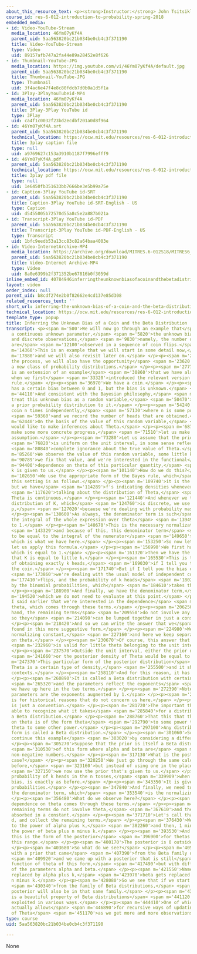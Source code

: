 ```yaml
---
about_this_resource_text: <p><strong>Instructor:</strong> John Tsitsiklis</p>
course_id: res-6-012-introduction-to-probability-spring-2018
embedded_media:
- id: Video-YouTube-Stream
  media_location: 46Ym07yKf4A
  parent_uid: 5aa563820bc21b034be0cb4c3f371190
  title: Video-YouTube-Stream
  type: Video
  uid: 89157afb747a2fa44e89a28452e8f626
- id: Thumbnail-YouTube-JPG
  media_location: https://img.youtube.com/vi/46Ym07yKf4A/default.jpg
  parent_uid: 5aa563820bc21b034be0cb4c3f371190
  title: Thumbnail-YouTube-JPG
  type: Thumbnail
  uid: 3f4ac6e47f4e8c80fdcb7d0b0a1d5f1a
- id: 3Play-3PlayYouTubeid-MP4
  media_location: 46Ym07yKf4A
  parent_uid: 5aa563820bc21b034be0cb4c3f371190
  title: 3Play-3Play YouTube id
  type: 3Play
  uid: ca4f1c0032f23bd2ecdbf201a0d8f964
- id: 46Ym07yKf4A.srt
  parent_uid: 5aa563820bc21b034be0cb4c3f371190
  technical_location: https://ocw.mit.edu/resources/res-6-012-introduction-to-probability-spring-2018/part-ii-inference-limit-theorems/inferring-the-unknown-bias-of-a-coin-and-the-beta-distribution/46Ym07yKf4A.srt
  title: 3play caption file
  type: null
  uid: a9769627c153a3910b1187f7996efff9
- id: 46Ym07yKf4A.pdf
  parent_uid: 5aa563820bc21b034be0cb4c3f371190
  technical_location: https://ocw.mit.edu/resources/res-6-012-introduction-to-probability-spring-2018/part-ii-inference-limit-theorems/inferring-the-unknown-bias-of-a-coin-and-the-beta-distribution/46Ym07yKf4A.pdf
  title: 3play pdf file
  type: null
  uid: 1e6450fb351633bb7666be3e5b99a75e
- id: Caption-3Play YouTube id-SRT
  parent_uid: 5aa563820bc21b034be0cb4c3f371190
  title: Caption-3Play YouTube id-SRT-English - US
  type: Caption
  uid: d5455005b72570d55a8c5e2a887b021a
- id: Transcript-3Play YouTube id-PDF
  parent_uid: 5aa563820bc21b034be0cb4c3f371190
  title: Transcript-3Play YouTube id-PDF-English - US
  type: Transcript
  uid: 1bfc9eedb53a13cc83c82a64baa4003e
- id: Video-InternetArchive-MP4
  media_location: https://archive.org/download/MITRES.6-012S18/MITRES6_012S18_L14-08_300k.mp4
  parent_uid: 5aa563820bc21b034be0cb4c3f371190
  title: Video-Internet Archive-MP4
  type: Video
  uid: 8a0e6399b2f371352be67816b0f3059d
inline_embed_id: 40784946inferringtheunknownbiasofacoinandthebetadistribution65652929
layout: video
order_index: null
parent_uid: b8cdf274e2b0f82662e4cd137e85d308
related_resources_text: ''
short_url: inferring-the-unknown-bias-of-a-coin-and-the-beta-distribution
technical_location: https://ocw.mit.edu/resources/res-6-012-introduction-to-probability-spring-2018/part-ii-inference-limit-theorems/inferring-the-unknown-bias-of-a-coin-and-the-beta-distribution
template_type: popup
title: Inferring the Unknown Bias of a Coin and the Beta Distribution
transcript: <p><span m='500'>We will now go through an example that</span> <span m='2650'>involves
  a continuous unknown parameter,</span> <span m='5820'>the unknown bias of a coin
  and discrete observations,</span> <span m='9830'>namely, the number of heads that
  are</span> <span m='12100'>observed in a sequence of coin flips.</span> </p><p><span
  m='14360'>This is an example that we will start in some detail now,</span> <span
  m='17880'>and we will also revisit later on.</span> </p><p><span m='20630'>And in
  the process, we will also have the opportunity</span> <span m='23620'>to introduce
  a new class of probability distributions.</span> </p><p><span m='27770'>This example
  is an extension of an example</span> <span m='30860'>that we have already seen,
  when we first</span> <span m='33320'>introduced the relevant version of the Bayes
  rule.</span> </p><p><span m='36970'>We have a coin.</span> </p><p><span m='38800'>It
  has a certain bias between 0 and 1, but the bias is unknown.</span> </p><p><span
  m='44110'>And consistent with the Bayesian philosophy,</span> <span m='47190'>we
  treat this unknown bias as a random variable,</span> <span m='50470'>and we assign
  a prior probability distribution to it.</span> </p><p><span m='54240'>We flip this
  coin n times independently,</span> <span m='57130'>where n is some positive integer,</span>
  <span m='59360'>and we record the number of heads that are obtained.</span> </p><p><span
  m='62440'>On the basis of the value of this random variable,</span> <span m='65030'>we
  would like to make inferences about Theta.</span> </p><p><span m='68740'>Now to
  make some more concrete progress,</span> <span m='71510'>let us make a specific
  assumption.</span> </p><p><span m='73280'>Let us assume that the prior on Theta</span>
  <span m='76820'>is uniform on the unit interval, in some sense reflecting</span>
  <span m='80840'>complete ignorance about the true value of Theta.</span> </p><p><span
  m='85260'>We observe the value of this random variable, some little k,</span> <span
  m='90789'>we fix that value, and we're interested in the functional</span> <span
  m='94400'>dependence on theta of this particular quantity,</span> <span m='98490'>when
  k is given to us.</span> </p><p><span m='101140'>How do we do this?</span> </p><p><span
  m='102650'>We use the appropriate form of the Bayes rule, which</span> <span m='106610'>in
  this setting is as follows.</span> </p><p><span m='109740'>it is the usual form,
  but we have</span> <span m='114289'>f's indicating densities whenever we're</span>
  <span m='117620'>talking about the distribution of Theta,</span> <span m='119509'>because
  Theta is continuous.</span> </p><p><span m='121440'>And whenever we talk about the
  distribution of K, which</span> <span m='124760'>is discrete, we use the symbol
  p,</span> <span m='127020'>because we're dealing with probability mass functions.</span>
  </p><p><span m='130600'>As always, the denominator term is such</span> <span m='134770'>that
  the integral of the whole expression over theta</span> <span m='139490'>is equal
  to 1.</span> </p><p><span m='140670'>This is the necessary normalization property,</span>
  <span m='143329'>and because of this, this denominator term</span> <span m='146180'>has
  to be equal to the integral of the numerator</span> <span m='149650'>over all theta,
  which is what we have here.</span> </p><p><span m='153250'>So now let us move, and
  let us apply this formula.</span> </p><p><span m='156990'>We first have the prior,
  which is equal to 1.</span> </p><p><span m='161320'>Then we have the probability
  that K is equal to little k.</span> </p><p><span m='165530'>This is the probability
  of obtaining exactly k heads,</span> <span m='169030'>if I tell you the bias or
  the coin.</span> </p><p><span m='171740'>But if I tell you the bias of the coin,</span>
  <span m='173860'>we're dealing with the usual model of independent coin</span> <span
  m='177410'>flips, and the probability of k heads</span> <span m='180270'>is given
  by the binomial probabilities, which</span> <span m='184610'>takes this form.</span>
  </p><p><span m='188900'>And finally, we have the denominator term,</span> <span
  m='194520'>which we do not need to evaluate at this point.</span> </p><p><span m='198260'>Now,
  I said earlier that we're interested in the dependence</span> <span m='201760'>on
  theta, which comes through these terms.</span> </p><p><span m='206250'>On the other
  hand, the remaining terms</span> <span m='209550'>do not involve any thetas, and
  so they</span> <span m='214090'>can be lumped together in just a constant.</span>
  </p><p><span m='218420'>And so we can write the answer that we</span> <span m='221140'>have
  found in this more suggestive form.</span> </p><p><span m='224980'>We have some
  normalizing constant,</span> <span m='227160'>and here we keep separately the dependence
  on theta.</span> </p><p><span m='230670'>Of course, this answer that we derived</span>
  <span m='232960'>is valid for little theta belonging to the unit interval.</span>
  </p><p><span m='237570'>Outside the unit interval, either the prior density</span>
  <span m='241660'>or the posterior density of Theta would be equal to 0.</span> </p><p><span
  m='247370'>This particular form of the posterior distribution</span> <span m='252130'>for
  Theta is a certain type of density,</span> <span m='255500'>and it shows up in various
  contexts.</span> </p><p><span m='258110'>And for this reason, it has a name.</span>
  </p><p><span m='260890'>It is called a Beta distribution with certain parameters,</span>
  <span m='265320'>and the parameters reflect the exponents</span> <span m='268040'>that
  we have up here in the two terms.</span> </p><p><span m='272390'>Note that these
  parameters are the exponents augmented by 1.</span> </p><p><span m='276150'>This
  is for historical reasons that do not concern us here.</span> </p><p><span m='279730'>It
  is just a convention.</span> </p><p><span m='281720'>The important thing is to be
  able to recognize what it takes</span> <span m='285840'>for a distribution to be
  a Beta distribution.</span> </p><p><span m='288760'>That this that the dependence
  on theta is of the form theta</span> <span m='292790'>to some power times 1 minus
  theta to some other power.</span> </p><p><span m='297100'>Any distribution of this
  form is called a Beta distribution.</span> </p><p><span m='301060'>So now, let's
  continue this example</span> <span m='303020'>by considering a different prior.</span>
  </p><p><span m='305270'>Suppose that the prior is itself a Beta distribution</span>
  <span m='310530'>of this form where alpha and beta are</span> <span m='313610'>some
  non-negative numbers.</span> </p><p><span m='317130'>What is the posterior in this
  case?</span> </p><p><span m='320250'>We just go through the same calculation as
  before,</span> <span m='323160'>but instead of using one in the place of the prior,</span>
  <span m='327150'>we now use the prior that's given to us.</span> </p><p><span m='335950'>The
  probability of k heads in the n tosses,</span> <span m='339909'>when we know the
  bias, is exactly as before.</span> </p><p><span m='343350'>It is given by the binomial
  probabilities.</span> </p><p><span m='347840'>And finally, we need to divide by
  the denominator term, which</span> <span m='353540'>is the normalizing constant.</span>
  </p><p><span m='356480'>What do we observe here?</span> </p><p><span m='358670'>The
  dependence on theta comes through these terms.</span> </p><p><span m='363750'>The
  remaining terms do not involve theta,</span> <span m='367610'>and they can all be
  absorbed in a constant.</span> </p><p><span m='371710'>Let's call that constant
  d, and collect the remaining terms.</span> </p><p><span m='376430'>We have theta
  to the power of alpha plus k,</span> <span m='382260'>and then, 1 minus theta to
  the power of beta plus n minus k.</span> </p><p><span m='393530'>And once more,
  this is the form of the posterior</span> <span m='396900'>for thetas belonging to
  this range.</span> </p><p><span m='400170'>The posterior is 0 outside this range.</span>
  </p><p><span m='403680'>So what do we see?</span> </p><p><span m='405180'>We started
  with a prior that came</span> <span m='407390'>from the Beta family of this form,</span>
  <span m='409920'>and we came up with a posterior that is still</span> <span m='414830'>a
  function of theta of this form,</span> <span m='417490'>but with different values
  of the parameters alpha and beta.</span> </p><p><span m='421550'>Namely, alpha gets
  replaced by alpha plus k,</span> <span m='423970'>beta gets replaced by beta plus
  n minus k.</span> </p><p><span m='428080'>So we see that if we start with a prior</span>
  <span m='430340'>from the family of Beta distributions,</span> <span m='432890'>the
  posterior will also be in that same family.</span> </p><p><span m='437720'>This
  is a beautiful property of Beta distributions</span> <span m='441120'>that can be
  exploited in various ways.</span> </p><p><span m='444410'>One of which is that it
  actually allows</span> <span m='446890'>for recursive ways of updating the posterior
  of Theta</span> <span m='451170'>as we get more and more observations.</span> </p>
type: course
uid: 5aa563820bc21b034be0cb4c3f371190

---
```

None